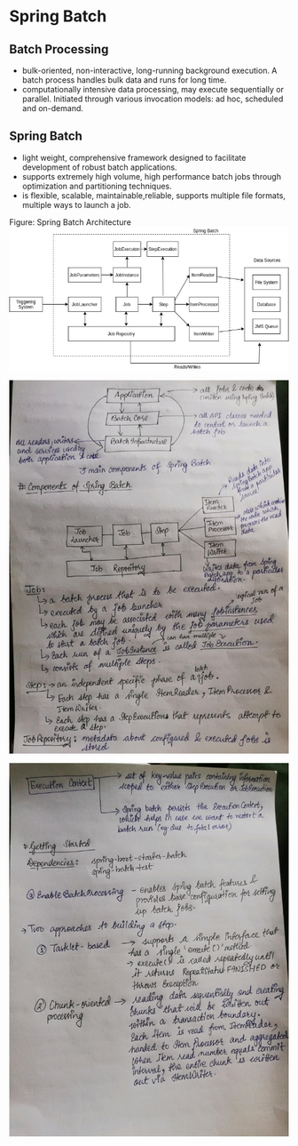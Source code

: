 # Spring Batch #

## Batch Processing ##
- bulk-oriented, non-interactive, long-running background execution. A batch process handles bulk data and runs for long
time.
- computationally intensive data processing, may execute sequentially or parallel. Initiated through various invocation 
models: ad hoc, scheduled and on-demand.
  
## Spring Batch ##
- light weight, comprehensive framework designed to facilitate development of robust batch applications.
- supports extremely high volume, high performance batch jobs through optimization and partitioning techniques.
- is flexible, scalable, maintainable,reliable, supports multiple file formats, multiple ways to launch a job. 
  
Figure: Spring Batch Architecture
![Alt text](./images/Spring%20Batch%20Architecture.jpg?raw=true "ARCH")

![Alt text](./images/batch1.jpg?raw=true "batch1")

![Alt text](./images/batch2.jpg?raw=true "batch1")
